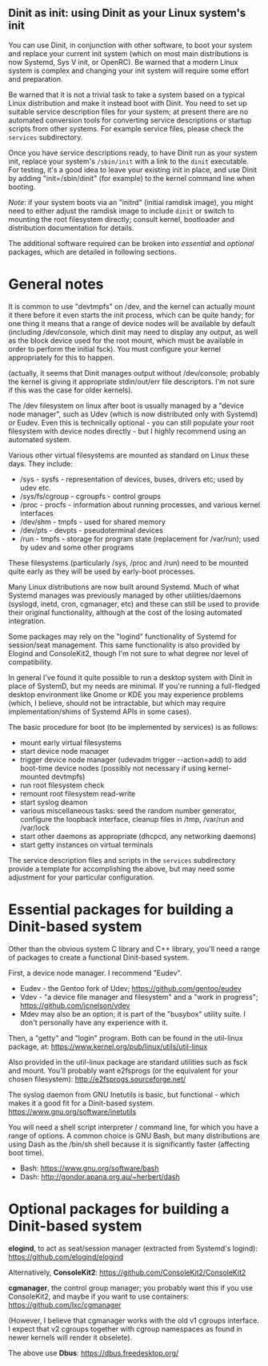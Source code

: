 ## Dinit as init: using Dinit as your Linux system's init

You can use Dinit, in conjunction with other software, to boot your system and
replace your current init system (which on most main distributions is now
Systemd, Sys V init, or OpenRC). Be warned that a modern Linux system is
complex and changing your init system will require some effort and
preparation.

Be warned that it is not a trivial task to take a system based on a typical
Linux distribution and make it instead boot with Dinit. You need to set up
suitable service description files for your system; at present there are no
automated conversion tools for converting service descriptions or startup
scripts from other systems. For example service files, please check the
`services` subdirectory.

Once you have service descriptions ready, to have Dinit run as your system
init, replace your system's `/sbin/init` with a link to the `dinit`
executable. For testing, it's a good idea to leave your existing init in
place, and use Dinit by adding "init=/sbin/dinit" (for example) to the kernel
command line when booting.

*Note*: if your system boots via an "initrd" (initial ramdisk image), you
might need to either adjust the ramdisk image to include `dinit` or switch
to mounting the root filesystem directly; consult kernel, bootloader and
distribution documentation for details.

The additional software required can be broken into _essential_ and
_optional_ packages, which are detailed in following sections. 


# General notes

It is common to use "devtmpfs" on /dev, and the kernel can actually mount it
there before it even starts the init process, which can be quite handy; for
one thing it means that a range of device nodes will be available by default
(including /dev/console, which dinit may need to display any output, as well
as the block device used for the root mount, which must be available in
order to perform the initial fsck). You must configure your kernel
appropriately for this to happen.

(actually, it seems that Dinit manages output without /dev/console; probably
the kernel is giving it appropriate stdin/out/err file descriptors. I'm not
sure if this was the case for older kernels).

The /dev filesystem on linux after boot is usually managed by a "device node
manager", such as Udev (which is now distributed only with Systemd) or
Eudev. Even this is technically optional - you can still populate your root
filesystem with device nodes directly - but I highly recommend using an
automated system.

Various other virtual filesystems are mounted as standard on Linux these
days. They include:

- /sys - sysfs - representation of devices, buses, drivers etc; used by udev etc.
- /sys/fs/cgroup - cgroupfs - control groups
- /proc - procfs - information about running processes, and various kernel
  interfaces
- /dev/shm - tmpfs - used for shared memory
- /dev/pts - devpts - pseudoterminal devices
- /run - tmpfs - storage for program state (replacement for /var/run); used by
  udev and some other programs

These filesystems (particularly /sys, /proc and /run) need to be mounted
quite early as they will be used by early-boot processes.

Many Linux distributions are now built around Systemd. Much of what Systemd
manages was previously managed by other utilities/daemons (syslogd, inetd,
cron, cgmanager, etc) and these can still be used to provide their original
functionality, although at the cost of the losing automated integration.

Some packages may rely on the "logind" functionality of Systemd for
session/seat management. This same functionality is also provided by
Elogind and ConsoleKit2, though I'm not sure to what degree nor level of
compatibility.

In general I've found it quite possible to run a desktop system with Dinit
in place of SystemD, but my needs are minimal. If you're running a
full-fledged desktop environment like Gnome or KDE you may experience
problems (which, I believe, should not be intractable, but which may require
implementation/shims of Systemd APIs in some cases).

The basic procedure for boot (to be implemented by services) is as follows:

- mount early virtual filesystems
- start device node manager
- trigger device node manager (udevadm trigger --action=add) to add
  boot-time device nodes (possibly not necessary if using kernel-mounted
  devtmpfs)
- run root filesystem check
- remount root filesystem read-write
- start syslog deamon
- various miscellaneous tasks: seed the random number generator, configure the
  loopback interface, cleanup files in /tmp, /var/run and /var/lock
- start other daemons as appropriate (dhcpcd, any networking daemons)
- start getty instances on virtual terminals

The service description files and scripts in the `services` subdirectory
provide a template for accomplishing the above, but may need some adjustment
for your particular configuration.


# Essential packages for building a Dinit-based system

Other than the obvious system C library and C++ library, you'll need a range
of packages to create a functional Dinit-based system.

First, a device node manager. I recommend "Eudev".

- Eudev - the Gentoo fork of Udev; https://github.com/gentoo/eudev
- Vdev - "a device file manager and filesystem" and a "work in progress";
  https://github.com/jcnelson/vdev
- Mdev may also be an option; it is part of the "busybox" utility suite. I
  don't personally have any experience with it.

Then, a "getty" and "login" program. Both can be found in the util-linux
package, at: https://www.kernel.org/pub/linux/utils/util-linux

Also provided in the util-linux package are standard utilities such as fsck
and mount. You'll probably want e2fsprogs (or the equivalent for your chosen
filesystem): http://e2fsprogs.sourceforge.net/

The syslog daemon from GNU Inetutils is basic, but functional - which makes
it a good fit for a Dinit-based system. https://www.gnu.org/software/inetutils

You will need a shell script interpreter / command line, for which you have
a range of options. A common choice is GNU Bash, but many distributions are
using Dash as the /bin/sh shell because it is significantly faster (affecting
boot time).

- Bash: https://www.gnu.org/software/bash
- Dash: http://gondor.apana.org.au/~herbert/dash


# Optional packages for building a Dinit-based system

**elogind**, to act as seat/session manager (extracted from Systemd's logind):
https://github.com/elogind/elogind

Alternatively, **ConsoleKit2**:
https://github.com/ConsoleKit2/ConsoleKit2

**cgmanager**, the control group manager; you probably want this if you use
ConsoleKit2, and maybe if you want to use containers:
https://github.com/lxc/cgmanager

(However, I believe that cgmanager works with the old v1 cgroups interface.
I expect that v2 cgroups together with cgroup namespaces as found in newer
kernels will render it obselete).

The above use **Dbus**:
https://dbus.freedesktop.org/
